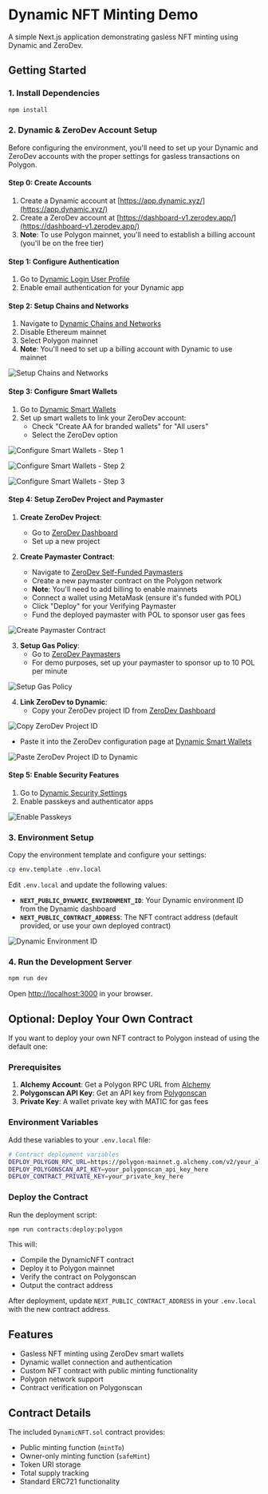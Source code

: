 # Dynamic NFT Minting Demo

A simple Next.js application demonstrating gasless NFT minting using Dynamic and ZeroDev.

## Getting Started

### 1. Install Dependencies

```bash
npm install
```

### 2. Dynamic & ZeroDev Account Setup

Before configuring the environment, you'll need to set up your Dynamic and ZeroDev accounts with the proper settings for gasless transactions on Polygon.

#### Step 0: Create Accounts

1. Create a Dynamic account at [https://app.dynamic.xyz/](https://app.dynamic.xyz/)
2. Create a ZeroDev account at [https://dashboard-v1.zerodev.app/](https://dashboard-v1.zerodev.app/)
3. **Note**: To use Polygon mainnet, you'll need to establish a billing account (you'll be on the free tier)

#### Step 1: Configure Authentication

1. Go to [Dynamic Login User Profile](https://app.dynamic.xyz/dashboard/log-in-user-profile)
2. Enable email authentication for your Dynamic app

#### Step 2: Setup Chains and Networks

1. Navigate to [Dynamic Chains and Networks](https://app.dynamic.xyz/dashboard/chains-and-networks)
2. Disable Ethereum mainnet
3. Select Polygon mainnet
4. **Note**: You'll need to set up a billing account with Dynamic to use mainnet

![Setup Chains and Networks](./assets/setup-chains-and-networks.png)

#### Step 3: Configure Smart Wallets

1. Go to [Dynamic Smart Wallets](https://app.dynamic.xyz/dashboard/smart-wallets)
2. Set up smart wallets to link your ZeroDev account:
   - Check "Create AA for branded wallets" for "All users"
   - Select the ZeroDev option

![Configure Smart Wallets - Step 1](./assets/configure-smart-wallets-1.png)

![Configure Smart Wallets - Step 2](./assets/configure-smart-wallets-2.png)

![Configure Smart Wallets - Step 3](./assets/configure-smart-wallets-3.png)

#### Step 4: Setup ZeroDev Project and Paymaster

1. **Create ZeroDev Project**:
   - Go to [ZeroDev Dashboard](https://dashboard-v1.zerodev.app/)
   - Set up a new project

2. **Create Paymaster Contract**:
   - Navigate to [ZeroDev Self-Funded Paymasters](https://dashboard-v1.zerodev.app/self-funded-paymasters)
   - Create a new paymaster contract on the Polygon network
   - **Note**: You'll need to add billing to enable mainnets
   - Connect a wallet using MetaMask (ensure it's funded with POL)
   - Click "Deploy" for your Verifying Paymaster
   - Fund the deployed paymaster with POL to sponsor user gas fees

![Create Paymaster Contract](./assets/create-paymaster-contract.png)

3. **Setup Gas Policy**:
   - Go to [ZeroDev Paymasters](https://dashboard-v1.zerodev.app/paymasters)
   - For demo purposes, set up your paymaster to sponsor up to 10 POL per minute

![Setup Gas Policy](./assets/setup-gas-policy.png)

4. **Link ZeroDev to Dynamic**:
   - Copy your ZeroDev project ID from [ZeroDev Dashboard](https://dashboard-v1.zerodev.app/)

![Copy ZeroDev Project ID](./assets/copy-zerodev-project-id.png)

   - Paste it into the ZeroDev configuration page at [Dynamic Smart Wallets](https://app.dynamic.xyz/dashboard/smart-wallets)

![Paste ZeroDev Project ID to Dynamic](./assets/paste-it-to-zerodev-config-in-dynamic.png)

#### Step 5: Enable Security Features

1. Go to [Dynamic Security Settings](https://app.dynamic.xyz/dashboard/security)
2. Enable passkeys and authenticator apps

![Enable Passkeys](./assets/enable-passkeys.png)

### 3. Environment Setup

Copy the environment template and configure your settings:

```bash
cp env.template .env.local
```

Edit `.env.local` and update the following values:

- **`NEXT_PUBLIC_DYNAMIC_ENVIRONMENT_ID`**: Your Dynamic environment ID from the Dynamic dashboard
- **`NEXT_PUBLIC_CONTRACT_ADDRESS`**: The NFT contract address (default provided, or use your own deployed contract)

![Dynamic Environment ID](./assets/dynamic-env-id.png)

### 4. Run the Development Server

```bash
npm run dev
```

Open [http://localhost:3000](http://localhost:3000) in your browser.

## Optional: Deploy Your Own Contract

If you want to deploy your own NFT contract to Polygon instead of using the default one:

### Prerequisites

1. **Alchemy Account**: Get a Polygon RPC URL from [Alchemy](https://www.alchemy.com/)
2. **Polygonscan API Key**: Get an API key from [Polygonscan](https://polygonscan.com/apis)
3. **Private Key**: A wallet private key with MATIC for gas fees

### Environment Variables

Add these variables to your `.env.local` file:

```bash
# Contract deployment variables
DEPLOY_POLYGON_RPC_URL=https://polygon-mainnet.g.alchemy.com/v2/your_alchemy_key_here
DEPLOY_POLYGONSCAN_API_KEY=your_polygonscan_api_key_here
DEPLOY_CONTRACT_PRIVATE_KEY=your_private_key_here
```

### Deploy the Contract

Run the deployment script:

```bash
npm run contracts:deploy:polygon
```

This will:
- Compile the DynamicNFT contract
- Deploy it to Polygon mainnet
- Verify the contract on Polygonscan
- Output the contract address

After deployment, update `NEXT_PUBLIC_CONTRACT_ADDRESS` in your `.env.local` with the new contract address.

## Features

- Gasless NFT minting using ZeroDev smart wallets
- Dynamic wallet connection and authentication
- Custom NFT contract with public minting functionality
- Polygon network support
- Contract verification on Polygonscan

## Contract Details

The included `DynamicNFT.sol` contract provides:
- Public minting function (`mintTo`)
- Owner-only minting function (`safeMint`)
- Token URI storage
- Total supply tracking
- Standard ERC721 functionality
